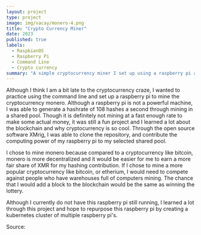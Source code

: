 ```yaml
---
layout: project
type: project
image: img/vacay/monero-4.png
title: "Crypto Currency Miner"
date: 2023
published: true
labels:
  - RaspbianOS
  - Raspberry Pi
  - Command Line
  - Crypto currency
summary: "A simple cryptocurrency miner I set up using a raspberry pi and the raspbian 64 bit OS"
---
```


Although I think I am a bit late to the cryptocurrency craze, I wanted to practice using the command line and set up a raspberry pi to mine the cryptocurrency monero. Although a raspberry pi is not a powerful machine, I was able to generate a hashrate of 108 hashes a second through mining in a shared pool. Though it is definitely not mining at a fast enough rate to make some actual money, it was still a fun project and I learned a lot about the blockchain and why cryptocurrency is so cool. Through the open source software XMrig, I was able to clone the repository, and contribute the computing power of my raspberry pi to my selected shared pool.

I chose to mine monero because compared to a cryptocurrency like bitcoin, monero is more decentralized and it would be easier for me to earn a more fair share of XMR for my hashing contribution. If I chose to mine a more popular cryptocurrency like bitcoin, or etherium, I would need to compete against people who have warehouses full of computers mining. The chance that I would add a block to the blockchain would be the same as winning the lottery.

Although I currently do not have this raspberry pi still running, I learned a lot through this project and hope to repurpose this raspberry pi by creating a kubernetes cluster of multiple raspberry pi's.

 
Source: <a href="https://github.com/xmrig/xmrig/"> </a>
